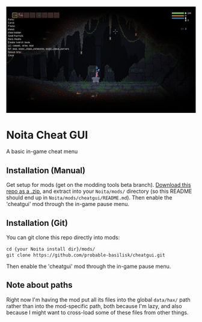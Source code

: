 ![Screenshot of the cheat menu as it appears in Noita](/screenshot.jpg?raw=true)

# Noita Cheat GUI
A basic in-game cheat menu

## Installation (Manual)
Get setup for mods (get on the modding tools beta branch). [Download
this repo as a .zip](https://github.com/probable-basilisk/cheatgui/archive/master.zip), and extract into your `Noita/mods/` directory (so this README
should end up in `Noita/mods/cheatgui/README.md`). Then enable
the 'cheatgui' mod through the in-game pause menu.

## Installation (Git)
You can git clone this repo directly into mods:
```
cd {your Noita install dir}/mods/
git clone https://github.com/probable-basilisk/cheatgui.git
```
Then enable the 'cheatgui' mod through the in-game pause menu.

## Note about paths
Right now I'm having the mod put all its files into the global `data/hax/`
path rather than into the mod-specific path, both because I'm lazy, and
also because I might want to cross-load some of these files from other things.
